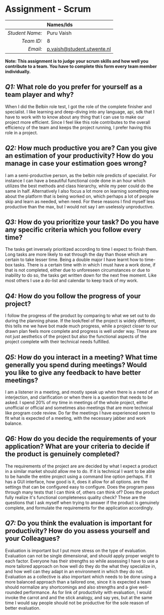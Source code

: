 # Assignment - Scrum

|                 | **Names/Ids**                |
|----------------:|:---------------              |
| *Student Name:* |Puru Vaish                    |
| *Team ID:*      |8                             |
| *Email:*        |p.vaish@student.utwente.nl    |                      


**Note: This assignment is to judge your scrum skills and how well you contribute to a team. You have to complete this form every team member individually.** 

## *Q1:* What role do you prefer for yourself as a team player and why?

When I did the Belbin role test, I got the role of the complete finisher and specialist. I like learning and deep-diving into any language, api, sdk that I have to work with to know about any thing that I can use to make our project more efficient. Since I feel like this role contributes to the overall efficiency of the team and keeps the project running, I prefer having this role in a project.

## *Q2:* How much productive you are? Can you give an estimation of your productivity? How do you manage in case your estimation goes wrong?

I am a semi-productive person, as the belbin role predicts of specialist. For instance I can have a beautiful functional code done in an hour which utilizes the best methods and class hierarchy, while my peer could do the same in half. Alternatively I also focus a lot more on learning something new about the platform that is being worked on, which perhaps a lot of people skip and learn as needed, when need. For these reasons I find myself less productive than the max, but I would not say I am uselessly unproductive.

## *Q3:* How do you prioritize your task? Do you have any specific criteria which you follow every time?

The tasks get inversely prioritized according to time I expect to finish them. Long tasks are more likely to eat through the day than those which are certain to take lesser time. Being a double major I have learnt how to time-box tasks. There is a certain time with in which I must have a work done, if that is not completed, either due to unforeseen circumstances or due to inability to do so, the tasks get written down for the next free moment. Like most others I use a do-list and calendar to keep track of my work.

## *Q4:* How do you follow the progress of your project?

I follow the progress of the product by comparing to what we set out to do during the planning phase. If the look/feel of the project is widely different, this tells me we have bot made much progress, while a project closer to our drawn plan feels more complete and progress is well under way. These are not just aesthetics of the project but also the functional aspects of the project complete with their technical needs fulfilled.

## *Q5:* How do you interact in a meeting? What time generally you spend during meetings? Would you like to give any feedback to have better meetings?

I am a listener in a meeting, and mostly speak up when there is a need of an interjection, and clarification or when there is a question that needs to be asked. I spend 20% of my time in meetings of the whole project, either unofficial or official and sometimes also meetings that are more technical like program code review. Do far the meetings I have experienced seem to fit what is expected of a meeting, with the necessary jabber and work balance.

## *Q6:* How do you decide the requirements of your application? What are your criteria to decide if the product is genuinely completed?

The requirements of the project are are decided by what I expect a product in a similar market should allow me to do. If it is technical I want to be able to be handle the entire project using a command line option perhaps. If it has a GUI interface, how good is it, does it allow for all options. are the settings that can be configured easy to configure. Does the program pass through many tests that I can think of, others can think of? Does the product fully realize it's functional completeness quality check? These are the questions that I ask myself when trying to answer if the product is genuinely complete, and formulate the requirements for the application accordingly.

## *Q7:* Do you think the evaluation is important for productivity? How do you assess yourself and your Colleagues? 

Evaluation is important but I put more stress on the type of evaluation. Evaluation can not be single dimensional, and should apply proper weight to each factor. Everyone has their strengths so while assessing I have to use a more tailored approach on how well do they do the what they specialize in, and how well can they adapt in an environment in which they do not. Evaluation as a collective is also important which needs to be done using a more balanced approach than a tailored one, since it is expected a team should normalize any shortcomings and also strengths and a give well-rounded performance. As for link of productivity with evaluation, I would invoke the carrot and and the stick analogy, and say yes, but at the same time I would say people should not be productive for the sole reason of better evaluation.
<!--stackedit_data:
eyJoaXN0b3J5IjpbMTM5NjQzOTI5OV19
-->